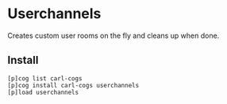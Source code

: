 # Userchannels

Creates custom user rooms on the fly and cleans up when done.

## Install

```
[p]cog list carl-cogs
[p]cog install carl-cogs userchannels
[p]load userchannels
```